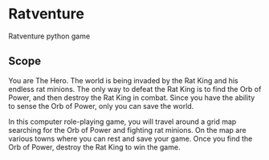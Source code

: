# Ratventure
Ratventure python game

## Scope

You are The Hero. The world is being invaded by the Rat King and his endless rat minions. The only way to defeat the Rat King is to find the Orb of Power, and then destroy the Rat King in combat. Since you have the ability to sense the Orb of Power, only you can save the world.

In this computer role-playing game, you will travel around a grid map searching for the Orb of Power and fighting rat minions. On the map are various towns where you can rest and save your game. Once you find the Orb of Power, destroy the Rat King to win the game.   


